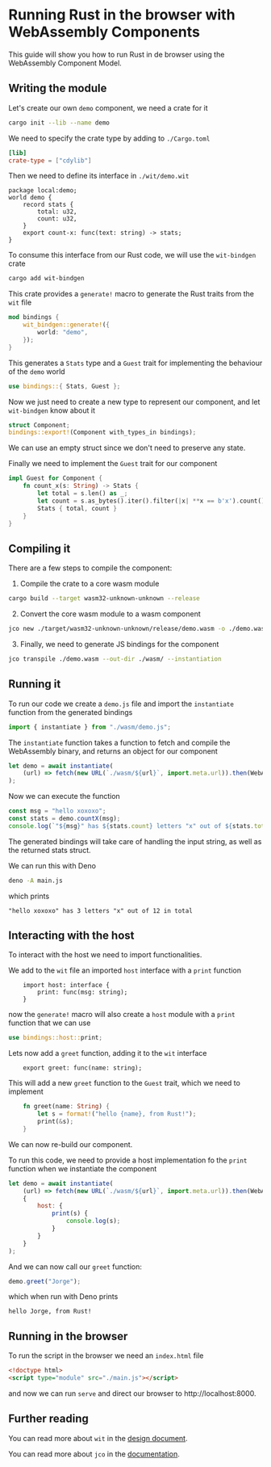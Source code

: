 # Running Rust in the browser with WebAssembly Components

This guide will show you how to run Rust in de browser using the WebAssembly Component Model.

## Writing the module

Let's create our own `demo` component, we need a crate for it
```bash
cargo init --lib --name demo
```

We need to specify the crate type by adding to `./Cargo.toml`
```toml
[lib]
crate-type = ["cdylib"]
```

Then we need to define its interface in `./wit/demo.wit`
```wit
package local:demo;
world demo {
    record stats {
        total: u32,
        count: u32,
    }
    export count-x: func(text: string) -> stats;
}
```

To consume this interface from our Rust code, we will use the `wit-bindgen` crate
```bash
cargo add wit-bindgen
```

This crate provides a `generate!` macro to generate the Rust traits from the `wit` file
```rust
mod bindings {
    wit_bindgen::generate!({
        world: "demo",
    });
}
```

This generates a `Stats` type and a `Guest` trait for implementing the behaviour of the `demo` world
```rust
use bindings::{ Stats, Guest };
```

Now we just need to create a new type to represent our component, and let `wit-bindgen` know about it
```rust
struct Component;
bindings::export!(Component with_types_in bindings);
```

We can use an empty struct since we don't need to preserve any state.

Finally we need to implement the `Guest` trait for our component
```rust
impl Guest for Component {
    fn count_x(s: String) -> Stats {
        let total = s.len() as _;
        let count = s.as_bytes().iter().filter(|x| **x == b'x').count() as _;
        Stats { total, count }
    }
}
```

## Compiling it

There are a few steps to compile the component:

1. Compile the crate to a core wasm module
```bash
cargo build --target wasm32-unknown-unknown --release
```

2. Convert the core wasm module to a wasm component
```bash
jco new ./target/wasm32-unknown-unknown/release/demo.wasm -o ./demo.wasm
```

3. Finally, we need to generate JS bindings for the component
```bash
jco transpile ./demo.wasm --out-dir ./wasm/ --instantiation
```

## Running it

To run our code we create a `demo.js` file and import the `instantiate` function from the generated bindings
```js
import { instantiate } from "./wasm/demo.js";
```

The `instantiate` function takes a function to fetch and compile the WebAssembly binary, and returns an object for our component
```js
let demo = await instantiate(
    (url) => fetch(new URL(`./wasm/${url}`, import.meta.url)).then(WebAssembly.compileStreaming)
);
```

Now we can execute the function
```js
const msg = "hello xoxoxo";
const stats = demo.countX(msg);
console.log(`"${msg}" has ${stats.count} letters "x" out of ${stats.total} in total`);
```

The generated bindings will take care of handling the input string, as well as the returned stats struct.

We can run this with Deno
```bash
deno -A main.js
```

which prints
```
"hello xoxoxo" has 3 letters "x" out of 12 in total
```

## Interacting with the host

To interact with the host we need to import functionalities.

We add to the `wit` file an imported `host` interface with a `print` function
```wit
    import host: interface {
        print: func(msg: string);
    }
```

now the `generate!` macro will also create a `host` module with a `print` function that we can use
```rust
use bindings::host::print;
```

Lets now add a `greet` function, adding it to the `wit` interface
```wit
    export greet: func(name: string);
```

This will add a new `greet` function to the `Guest` trait, which we need to implement
```rust
    fn greet(name: String) {
        let s = format!("hello {name}, from Rust!");
        print(&s);
    }
```

We can now re-build our component.

To run this code, we need to provide a host implementation fo the `print` function when we instantiate the component
```js
let demo = await instantiate(
    (url) => fetch(new URL(`./wasm/${url}`, import.meta.url)).then(WebAssembly.compileStreaming),
    {
        host: {
            print(s) {
                console.log(s);
            }
        }
    }
);
```

And we can now call our `greet` function:
```js
demo.greet("Jorge");
```

which when run with Deno prints
```
hello Jorge, from Rust!
```

## Running in the browser

To run the script in the browser we need an `index.html` file
```html
<!doctype html>
<script type="module" src="./main.js"></script>
```

and now we can run `serve` and direct our browser to http://localhost:8000.

## Further reading

You can read more about `wit` in the [design document](https://component-model.bytecodealliance.org/design/wit.html).

You can read more about `jco` in the [documentation](https://bytecodealliance.github.io/jco/introduction.html).

